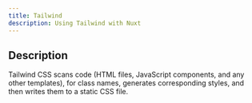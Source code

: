 ```yaml
---
title: Tailwind
description: Using Tailwind with Nuxt
---
```


## Description

Tailwind CSS scans code (HTML files, JavaScript components, and any other templates), for class names, generates corresponding styles, and then writes them to a static CSS file.

